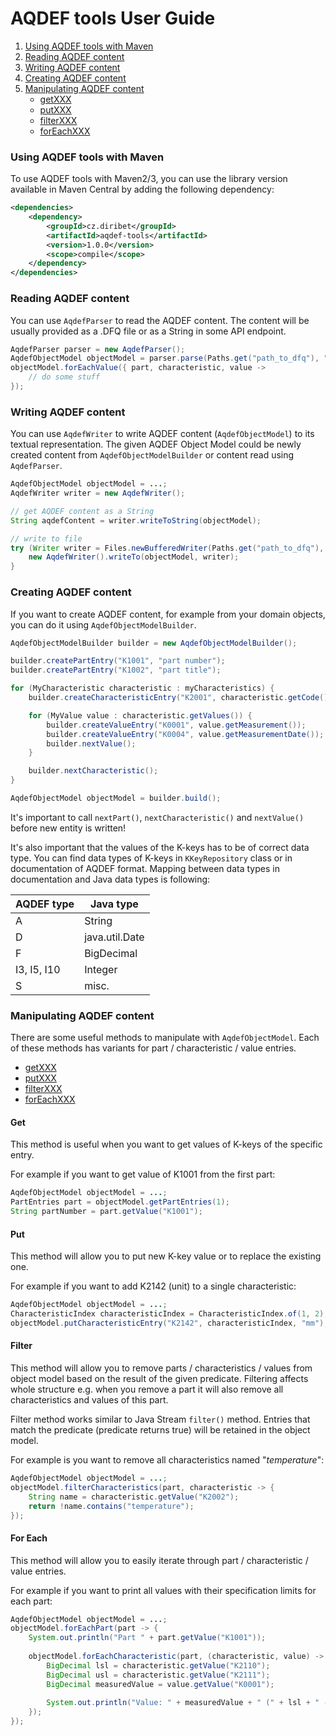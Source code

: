 # AQDEF tools User Guide

1. [Using AQDEF tools with Maven](#using-aqdef-tools-with-maven)
2. [Reading AQDEF content](#reading-aqdef-content)
3. [Writing AQDEF content](#writing-aqdef-content)
4. [Creating AQDEF content](#creating-aqdef-content)
5. [Manipulating AQDEF content](#manipulating-aqdef-content)
    * [getXXX](#get)
    * [putXXX](#put)
    * [filterXXX](#filter)
    * [forEachXXX](#for-each)

### Using AQDEF tools with Maven
To use AQDEF tools with Maven2/3, you can use the library version available in Maven Central by adding the following dependency:

```xml
<dependencies>
    <dependency>
        <groupId>cz.diribet</groupId>
        <artifactId>aqdef-tools</artifactId>
        <version>1.0.0</version>
        <scope>compile</scope>
    </dependency>
</dependencies>
```

### Reading AQDEF content
You can use `AqdefParser` to read the AQDEF content. The content will be usually provided as a .DFQ file or as a String in some API endpoint.

```java
AqdefParser parser = new AqdefParser();
AqdefObjectModel objectModel = parser.parse(Paths.get("path_to_dfq"), "utf-8");
objectModel.forEachValue({ part, characteristic, value ->
	// do some stuff 
});
```

### Writing AQDEF content
You can use `AqdefWriter` to write AQDEF content (`AqdefObjectModel`) to its textual representation. The given AQDEF Object Model could be newly created content from `AqdefObjectModelBuilder` or content read using `AqdefParser`.

```java
AqdefObjectModel objectModel = ...;
AqdefWriter writer = new AqdefWriter();

// get AQDEF content as a String
String aqdefContent = writer.writeToString(objectModel);

// write to file	
try (Writer writer = Files.newBufferedWriter(Paths.get("path_to_dfq"), StandardCharsets.UTF_8)) {
	new AqdefWriter().writeTo(objectModel, writer);
}
```

### Creating AQDEF content
If you want to create AQDEF content, for example from your domain objects, you can do it using `AqdefObjectModelBuilder`.

```java
AqdefObjectModelBuilder builder = new AqdefObjectModelBuilder();

builder.createPartEntry("K1001", "part number");
builder.createPartEntry("K1002", "part title");

for (MyCharacteristic characteristic : myCharacteristics) {
	builder.createCharacteristicEntry("K2001", characteristic.getCode());

	for (MyValue value : characteristic.getValues()) {
		builder.createValueEntry("K0001", value.getMeasurement());
		builder.createValueEntry("K0004", value.getMeasurementDate());
		builder.nextValue();
	}

	builder.nextCharacteristic();
}

AqdefObjectModel objectModel = builder.build();
```

It's important to call `nextPart()`, `nextCharacteristic()` and `nextValue()` before new entity is written! 

It's also important that the values of the K-keys has to be of correct data type. You can find data types of K-keys in `KKeyRepository` class or in documentation of AQDEF format. Mapping between data types in documentation and Java data types is following:

| AQDEF type | Java type      |
| ---------- | -------------- |
| A          | String         |
| D          | java.util.Date |
| F          | BigDecimal     |
| I3, I5, I10| Integer        |
| S          | misc.          |

### Manipulating AQDEF content
There are some useful methods to manipulate with `AqdefObjectModel`. Each of these methods has variants for part / characteristic / value entries. 

* [getXXX](#get)
* [putXXX](#put)
* [filterXXX](#filter)
* [forEachXXX](#for-each)

#### Get
This method is useful when you want to get values of K-keys of the specific entry.

For example if you want to get value of K1001 from the first part:
```java
AqdefObjectModel objectModel = ...;
PartEntries part = objectModel.getPartEntries(1);
String partNumber = part.getValue("K1001");
```

#### Put
This method will allow you to put new K-key value or to replace the existing one.

For example if you want to add K2142 (unit) to a single characteristic:
```java
AqdefObjectModel objectModel = ...;
CharacteristicIndex characteristicIndex = CharacteristicIndex.of(1, 2); // second characteristic of first part
objectModel.putCharacteristicEntry("K2142", characteristicIndex, "mm");
```

#### Filter
This method will allow you to remove parts / characteristics / values from object model based on the result of the given predicate. Filtering affects whole structure e.g. when you remove a part it will also remove all characteristics and values of this part.

Filter method works similar to Java Stream `filter()` method. Entries that match the predicate (predicate returns true) will be retained in the object model.

For example is you want to remove all characteristics named "*temperature*":
```java
AqdefObjectModel objectModel = ...;
objectModel.filterCharacteristics(part, characteristic -> {
	String name = characteristic.getValue("K2002");
	return !name.contains("temperature");
});
```

#### For Each
This method will allow you to easily iterate through part / characteristic / value entries.

For example if you want to print all values with their specification limits for each part:
```java
AqdefObjectModel objectModel = ...;
objectModel.forEachPart(part -> {
	System.out.println("Part " + part.getValue("K1001"));
	
	objectModel.forEachCharacteristic(part, (characteristic, value) -> {
		BigDecimal lsl = characteristic.getValue("K2110");
		BigDecimal usl = characteristic.getValue("K2111");
		BigDecimal measuredValue = value.getValue("K0001");
		
		System.out.println("Value: " + measuredValue + " (" + lsl + " - " + usl + ")");
	});
});
```